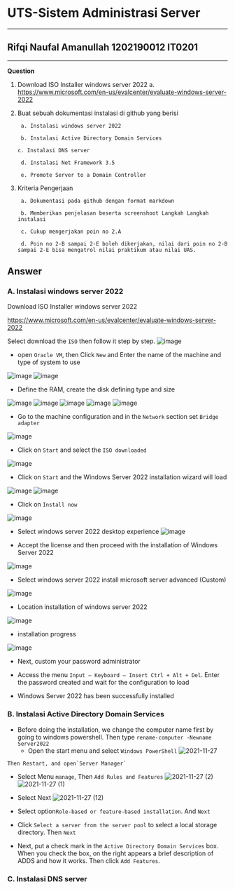 # UTS-Sistem Administrasi Server
------
## Rifqi Naufal Amanullah 1202190012    IT0201
------
**Question**
1. Download ISO Installer windows server 2022 a. https://www.microsoft.com/en-us/evalcenter/evaluate-windows-server-2022

2. Buat sebuah dokumentasi instalasi di github yang berisi

        a. Instalasi windows server 2022

        b. Instalasi Active Directory Domain Services

       c. Instalasi DNS server

        d. Instalasi Net Framework 3.5

        e. Promote Server to a Domain Controller

3. Kriteria Pengerjaan

        a. Dokumentasi pada github dengan format markdown

        b. Memberikan penjelasan beserta screenshoot Langkah Langkah instalasi

        c. Cukup mengerjakan poin no 2.A

        d. Poin no 2-B sampai 2-E boleh dikerjakan, nilai dari poin no 2-B sampai 2-E bisa mengatrol nilai praktikum atau nilai UAS.

**Answer**
------
### A. Instalasi windows server 2022
Download ISO Installer windows server 2022

   https://www.microsoft.com/en-us/evalcenter/evaluate-windows-server-2022
   
   Select download the `ISO` then follow it step by step.
 ![image](https://user-images.githubusercontent.com/93064971/143679628-f3759bee-40e0-46c7-81c1-9b4ceffe02f2.png)

- open `Oracle VM`, then Click `New` and Enter the name of the machine and type of system to use

![image](https://user-images.githubusercontent.com/93064971/143679686-8252c4df-5e91-45cb-b7c2-8157fb525154.png)
![image](https://user-images.githubusercontent.com/93064971/143679741-2ed83c15-4b2f-470c-94f6-cf30d5349286.png)

- Define the RAM, create the disk defining type and size

![image](https://user-images.githubusercontent.com/93064971/143679823-a787cc35-e798-4363-b9b3-b433e30ca381.png)
![image](https://user-images.githubusercontent.com/93064971/143679852-55472e9f-60bd-4510-b42d-156abebc5b2c.png)
![image](https://user-images.githubusercontent.com/93064971/143679869-f82a2546-9fe4-452a-b760-edb651ba01f0.png)
![image](https://user-images.githubusercontent.com/93064971/143679889-228a0af8-629d-4774-b684-a1dfc82b3120.png)
![image](https://user-images.githubusercontent.com/93064971/143679923-cbbbb40a-5fea-4773-b99c-35bdf96f141b.png)

- Go to the machine configuration and in the `Network` section set `Bridge adapter`

![image](https://user-images.githubusercontent.com/93064971/143679953-0f49e561-0311-41a8-a771-ee4a472be51d.png)

-  Click on `Start` and select the `ISO downloaded`

![image](https://user-images.githubusercontent.com/93064971/143680019-042803c2-83b0-4db1-b3b1-4d7cb2badf45.png)

-  Click on `Start` and the Windows Server 2022 installation wizard will load

![image](https://user-images.githubusercontent.com/93064971/143680032-9db4699c-74fa-4884-9423-139a9f4b867b.png)
![image](https://user-images.githubusercontent.com/93064971/143680046-fa78f913-61d3-425a-9ac6-6b413f3bd3f4.png)

-  Click on `Install now`

![image](https://user-images.githubusercontent.com/93064971/143680052-1c1cc06a-923c-4823-b0a7-3b6942c29477.png)

- Select windows server 2022 desktop experience
![image](https://user-images.githubusercontent.com/93064971/143680089-5ccc8e74-c59a-4440-b441-3615f22f0adb.png)

- Accept the license and then proceed with the installation of Windows Server 2022

![image](https://user-images.githubusercontent.com/93064971/143680110-8a54077c-e2cf-4048-87b7-5dc2a2335920.png)

- Select windows server 2022 install microsoft server advanced (Custom)

![image](https://user-images.githubusercontent.com/93064971/143680128-5ba070a2-a306-4919-9311-657a34b51eb7.png)

- Location installation of windows server 2022

![image](https://user-images.githubusercontent.com/93064971/143680141-2c4998c3-fa76-4465-86c1-0b0233912700.png)

- installation progress

![image](https://user-images.githubusercontent.com/93064971/143680155-5a0a4046-2f80-443f-abb4-3daf6ce5bacd.png)

- Next, custom your password administrator

- Access the menu `Input – Keyboard – Insert Ctrl + Alt + Del`. Enter the password created and wait for the configuration to load

- Windows Server 2022 has been successfully installed

### B. Instalasi Active Directory Domain Services
-  Before doing the installation, we change the computer name first by going to windows powershell.
   Then type `rename-computer -Newname Server2022`
    - Open the start menu and select `Windows PowerShell`
    ![2021-11-27](https://user-images.githubusercontent.com/93064971/143680317-558a5359-fee6-47e3-a71d-e5457e851809.png)
```
Then Restart, and open`Server Manager` 
```
- Select Menu `manage`, Then `Add Rules and Features` 
![2021-11-27 (2)](https://user-images.githubusercontent.com/93064971/143680344-f47e1d37-f2c9-48cd-9f49-2749d820e1ed.png)
![2021-11-27 (1)](https://user-images.githubusercontent.com/93064971/143680443-751e7129-047f-420f-b3e7-9b1e815691be.png)

- Select Next
![2021-11-27 (12)](https://user-images.githubusercontent.com/93064971/143680477-8233204f-6bc9-4e6b-b50a-a76db08c3a7e.png)

- Select option`Role-based or feature-based installation`. And `Next`


- Click `Select a server from the server pool` to select a local storage directory. Then `Next`

- Next, put a check mark in the `Active Directory Domain Services` box. When you check the box, on the right appears 
  a brief description of ADDS and how it works. Then click `Add Features`.
  
### C. Instalasi DNS server

